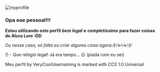 ![myprofile](https://github.com/user-attachments/assets/e6946a4c-9f4f-4303-8195-59dc33234eba)
### Opa eae pessoal!!!

 
**Estou utilizando este perfil** ***bem legal*** **e** ***completíssimo*** **para fazer coisas do Alura Lore :DD**

*Ou nesse caso, só falta eu criar alguma coisa agora* *⁄(⁄ ⁄•⁄-⁄•⁄ ⁄)⁄*

⏰ - Que relógio legal! Já era tempo... 😐 (piada ruim eu sei)

Meu perfil by VeryCoolUsernaming is marked with CC0 1.0 Universal  
